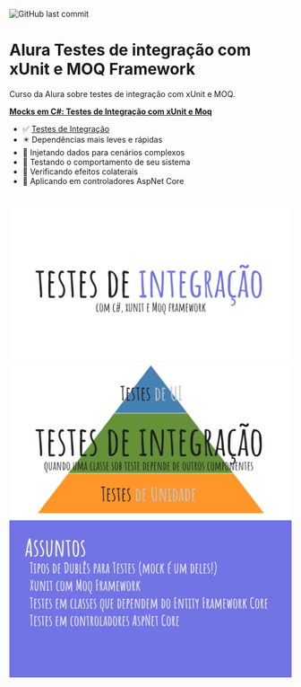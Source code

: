 ![GitHub last commit](https://img.shields.io/github/last-commit/ricardozambon/Alura-Curso-IntegrationTest-xUnit-MOQ?logo=github&logoColor=white)

# Alura Testes de integração com xUnit e MOQ Framework
Curso da Alura sobre testes de integração com xUnit e MOQ.

**[Mocks em C#: Testes de Integração com xUnit e Moq](https://cursos.alura.com.br/course/csharp-testes-de-integracao-com-xunit-e-moq)** 

* :white_check_mark: <a href="Capitulo1.md">Testes de Integração</a>
* :eight_pointed_black_star: Dependências mais leves e rápidas
* :black_square_button: Injetando dados para cenários complexos
* :black_square_button: Testando o comportamento de seu sistema
* :black_square_button: Verificando efeitos colaterais
* :black_square_button: Aplicando em controladores AspNet Core

<br />

<img src="TestesDeIntegracao.png" />

<br />

<img src="Piramide.png" />

<br />

<img src="Assuntos.png" />